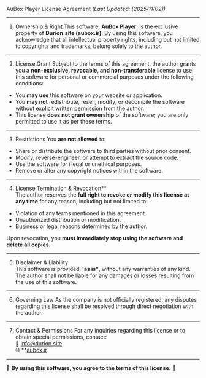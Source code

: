 AuBox Player License Agreement
*(Last Updated: [2025/11/02])*  

---

1. Ownership & Right
This software, **AuBox Player**, is the exclusive property of **Durion.site (aubox.ir)**. By using this software, you acknowledge that all intellectual property rights, including but not limited to copyrights and trademarks, belong solely to the author.  

---

2. License Grant
Subject to the terms of this agreement, the author grants you a **non-exclusive, revocable, and non-transferable** license to use this software for personal or commercial purposes under the following conditions:  
- You **may use** this software on your website or application.  
- You **may not** redistribute, resell, modify, or decompile the software without explicit written permission from the author.  
- This license **does not grant ownership** of the software; you are only permitted to use it as per these terms.  

---

3. Restrictions
You **are not allowed** to:  
- Share or distribute the software to third parties without prior consent.  
- Modify, reverse-engineer, or attempt to extract the source code.  
- Use the software for illegal or unethical purposes.  
- Remove or alter any copyright notices within the software.  

---

4. License Termination & Revocation**  
The author reserves the **full right to revoke or modify this license at any time** for any reason, including but not limited to:  
- Violation of any terms mentioned in this agreement.  
- Unauthorized distribution or modification.  
- Business or legal reasons determined by the author.  

Upon revocation, you **must immediately stop using the software and delete all copies**.  

---

5. Disclaimer & Liability  
This software is provided **"as is"**, without any warranties of any kind. The author shall not be liable for any damages or losses resulting from the use of this software.  

---

6. Governing Law 
As the company is not officially registered, any disputes regarding this license shall be resolved through direct negotiation with the author.  

---

7. Contact & Permissions
For any inquiries regarding this license or to obtain special permissions, contact:  
📧 info@durion.site  
🌐 **[aubox.ir](https://aubox.ir)  

---

📌 **By using this software, you agree to the terms of this license.** 🚀

